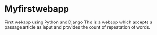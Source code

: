 # Myfirstwebapp
First webapp using Python and Django
This is a webapp which accepts a passage,article as input and provides the count of repeatation of words.
